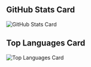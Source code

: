 ## GitHub Stats Card

![GitHub Stats Card](https://github-readme-stats.vercel.app/api?username=yaberah&show_icons=true&count_private=true&theme=gotham&hide_title=true)

## Top Languages Card

![Top Languages Card](https://github-readme-stats.vercel.app/api/top-langs/?username=yaberah&layout=compact&theme=gotham&hide_title=true)
